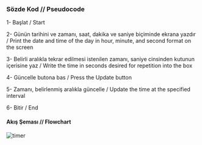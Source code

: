 <h3>Sözde Kod // Pseudocode</h3>
 
1- Başlat / Start

2- Günün tarihini ve zamanı, saat, dakika ve saniye biçiminde ekrana yazdır / Print the date and time of the day in hour, minute, and second format on the screen

3- Belirli aralıkla tekrar edilmesi istenilen zamanı, saniye cinsinden kutunun içerisine yaz / Write the time in seconds desired for repetition into the box

4- Güncelle butona bas / Press the Update button

5- Zamanı, belirlenmiş aralıkla güncelle / Update the time at the specified interval

6- Bitir / End

<h4>Akış Şeması // Flowchart</h4>


![timer](https://github.com/celalyldrmm/WinFormAppTimer/assets/100319856/d7f48711-bcaa-430b-8fa5-9f1c59b9733a)

